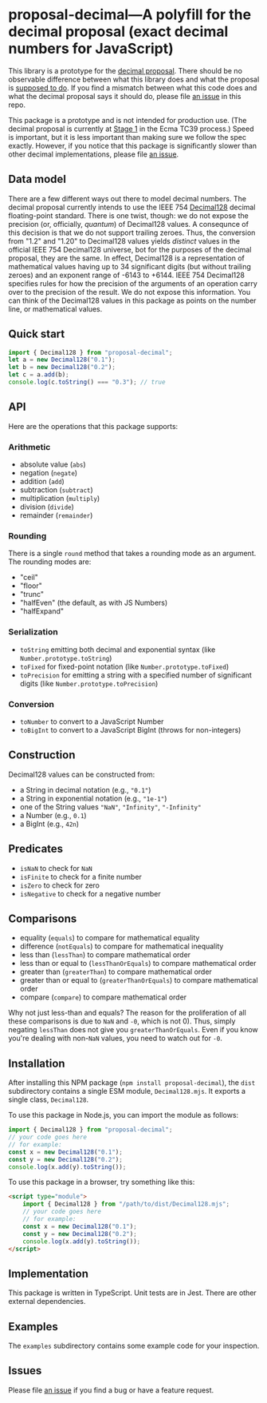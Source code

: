 # proposal-decimal—A polyfill for the decimal proposal (exact decimal numbers for JavaScript)

This library is a prototype for the [decimal proposal](https://github.com/tc39/proposal-decimal). There should be no
observable difference between what this library does and what the proposal
is [supposed to do](http://tc39.es/proposal-decimal/). If you find a mismatch between what this code does and what the
decimal proposal says it should do, please file [an issue](https://github.com/jessealama/proposal-decimal-polyfill/issues)
in this repo.

This package is a prototype and is not intended for production use. (The decimal proposal is currently
at [Stage 1](https://tc39.es/process-document/) in the Ecma TC39 process.) Speed is important, but it is less important
than making sure we follow the spec exactly. However, if you notice that this package is significantly slower than
other decimal implementations, please file [an issue](https://github.com/jessealama/proposal-decimal-polyfill/issues).

## Data model

There are a few different ways out there to model decimal numbers. The decimal proposal currently intends to use
the IEEE 754 [Decimal128](https://tc39.es/ecma262/#sec-bibliography) decimal floating-point standard. There is one
twist, though: we do not expose the precision (or, officially, _quantum_) of Decimal128 values. A consequnce of this
decision is that we do not support trailing zeroes. Thus, the conversion from "1.2" and "1.20" to Decimal128 values
yields _distinct_ values in the official IEEE 754 Decimal128 universe, bot for the purposes of the decimal proposal,
they are the same. In effect, Decimal128 is a representation of mathematical values having up to 34 significant digits
(but without trailing zeroes) and an exponent range of -6143 to +6144. IEEE 754 Decimal128 specifies rules for how
the precision of the arguments of an operation carry over to the precision of the result. We do not expose this
information. You can think of the Decimal128 values in this package as points on the number line, or mathematical
values.

## Quick start

```javascript
import { Decimal128 } from "proposal-decimal";
let a = new Decimal128("0.1");
let b = new Decimal128("0.2");
let c = a.add(b);
console.log(c.toString() === "0.3"); // true
```

## API

Here are the operations that this package supports:

### Arithmetic

- absolute value (`abs`)
- negation (`negate`)
- addition (`add`)
- subtraction (`subtract`)
- multiplication (`multiply`)
- division (`divide`)
- remainder (`remainder`)

### Rounding

There is a single `round` method that takes a rounding mode as an argument. The rounding modes are:

- "ceil"
- "floor"
- "trunc"
- "halfEven" (the default, as with JS Numbers)
- "halfExpand"

### Serialization

- `toString` emitting both decimal and exponential syntax (like `Number.prototype.toString`)
- `toFixed` for fixed-point notation (like `Number.prototype.toFixed`)
- `toPrecision` for emitting a string with a specified number of significant digits (like `Number.prototype.toPrecision`)

### Conversion

- `toNumber` to convert to a JavaScript Number
- `toBigInt` to convert to a JavaScript BigInt (throws for non-integers)

## Construction

Decimal128 values can be constructed from:

- a String in decimal notation (e.g., `"0.1"`)
- a String in exponential notation (e.g., `"1e-1"`)
- one of the String values `"NaN"`, `"Infinity"`, `"-Infinity"`
- a Number (e.g., `0.1`)
- a BigInt (e.g., `42n`)

## Predicates

- `isNaN` to check for `NaN`
- `isFinite` to check for a finite number
- `isZero` to check for zero
- `isNegative` to check for a negative number

## Comparisons

- equality (`equals`) to compare for mathematical equality
- difference (`notEquals`) to compare for mathematical inequality
- less than (`lessThan`) to compare mathematical order
- less than or equal to (`lessThanOrEquals`) to compare mathematical order
- greater than (`greaterThan`) to compare mathematical order
- greater than or equal to (`greaterThanOrEquals`) to compare mathematical order
- compare (`compare`) to compare mathematical order

Why not just less-than and equals? The reason for the proliferation of all these comparisons is due to `NaN` and `-0`,
which is not 0). Thus, simply negating `lessThan` does not give you `greaterThanOrEquals`. Even if you know you're
dealing with non-`NaN` values, you need to watch out for `-0`.

## Installation

After installing this NPM package (`npm install proposal-decimal`), the `dist` subdirectory contains a single ESM
module, `Decimal128.mjs`. It exports a single class, `Decimal128`.

To use this package in Node.js, you can import the module as follows:

```javascript
import { Decimal128 } from "proposal-decimal";
// your code goes here
// for example:
const x = new Decimal128("0.1");
const y = new Decimal128("0.2");
console.log(x.add(y).toString());
```

To use this package in a browser, try something like this:

```html
<script type="module">
    import { Decimal128 } from "/path/to/dist/Decimal128.mjs";
    // your code goes here
    // for example:
    const x = new Decimal128("0.1");
    const y = new Decimal128("0.2");
    console.log(x.add(y).toString());
</script>
```

## Implementation

This package is written in TypeScript. Unit tests are in Jest. There are other external dependencies.

## Examples

The `examples` subdirectory contains some example code for your inspection.

## Issues

Please file [an issue](https://github.com/jessealama/proposal-decimal-polyfill/issues) if you find a bug or have a
feature request.
